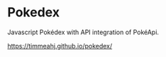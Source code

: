 # Pokedex

Javascript Pokédex with API integration of PokéApi.

https://timmeahj.github.io/pokedex/
